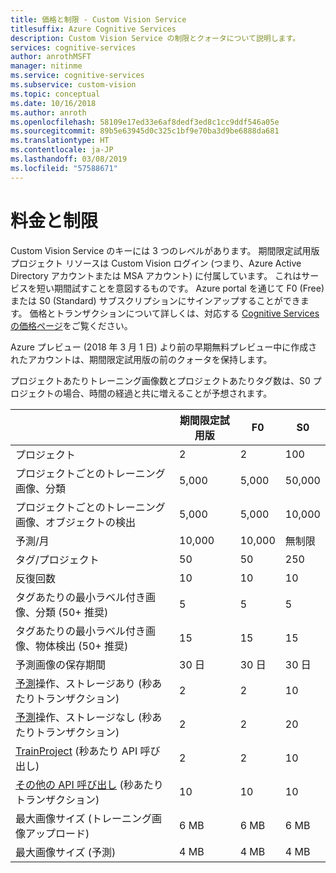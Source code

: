 ```yaml
---
title: 価格と制限 - Custom Vision Service
titlesuffix: Azure Cognitive Services
description: Custom Vision Service の制限とクォータについて説明します。
services: cognitive-services
author: anrothMSFT
manager: nitinme
ms.service: cognitive-services
ms.subservice: custom-vision
ms.topic: conceptual
ms.date: 10/16/2018
ms.author: anroth
ms.openlocfilehash: 58109e17ed33e6af8dedf3ed8c1cc9ddf546a05e
ms.sourcegitcommit: 89b5e63945d0c325c1bf9e70ba3d9be6888da681
ms.translationtype: HT
ms.contentlocale: ja-JP
ms.lasthandoff: 03/08/2019
ms.locfileid: "57588671"
---
```

# <a name="pricing-and-limits"></a>料金と制限

Custom Vision Service のキーには 3 つのレベルがあります。 期間限定試用版プロジェクト リソースは Custom Vision ログイン (つまり、Azure Active Directory アカウントまたは MSA アカウント) に付属しています。 これはサービスを短い期間試すことを意図するものです。 Azure portal を通じて F0 (Free) または S0 (Standard) サブスクリプションにサインアップすることができます。 価格とトランザクションについて詳しくは、対応する [Cognitive Services の価格ページ](https://azure.microsoft.com/pricing/details/cognitive-services/custom-vision-service/)をご覧ください。

Azure プレビュー (2018 年 3 月 1 日) より前の早期無料プレビュー中に作成されたアカウントは、期間限定試用版の前のクォータを保持します。

プロジェクトあたりトレーニング画像数とプロジェクトあたりタグ数は、S0 プロジェクトの場合、時間の経過と共に増えることが予想されます。

||**期間限定試用版**|**F0**|**S0**|
|-----|-----|-----|-----|
|プロジェクト|2|2|100|
|プロジェクトごとのトレーニング画像、分類|5,000|5,000|50,000|
|プロジェクトごとのトレーニング画像、オブジェクトの検出|5,000|5,000|10,000|
|予測/月|10,000 |10,000|無制限|
|タグ/プロジェクト|50|50|250|
|反復回数 |10|10|10|
|タグあたりの最小ラベル付き画像、分類 (50+ 推奨) |5|5|5|
|タグあたりの最小ラベル付き画像、物体検出 (50+ 推奨)|15|15|15|
|予測画像の保存期間|30 日|30 日|30 日|
|[予測](https://go.microsoft.com/fwlink/?linkid=865445)操作、ストレージあり (秒あたりトランザクション)|2|2|10|
|[予測](https://go.microsoft.com/fwlink/?linkid=865445)操作、ストレージなし (秒あたりトランザクション)|2|2|20|
|[TrainProject](https://go.microsoft.com/fwlink/?linkid=865446) (秒あたり API 呼び出し)|2|2|10|
|[その他の API 呼び出し](https://go.microsoft.com/fwlink/?linkid=865446) (秒あたりトランザクション)|10|10|10|
|最大画像サイズ (トレーニング画像アップロード) |6 MB|6 MB|6 MB|
|最大画像サイズ (予測)|4 MB|4 MB|4 MB|


